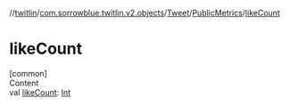 //[twitlin](../../../index.md)/[com.sorrowblue.twitlin.v2.objects](../../index.md)/[Tweet](../index.md)/[PublicMetrics](index.md)/[likeCount](like-count.md)



# likeCount  
[common]  
Content  
val [likeCount](like-count.md): [Int](https://kotlinlang.org/api/latest/jvm/stdlib/kotlin/-int/index.html)  



